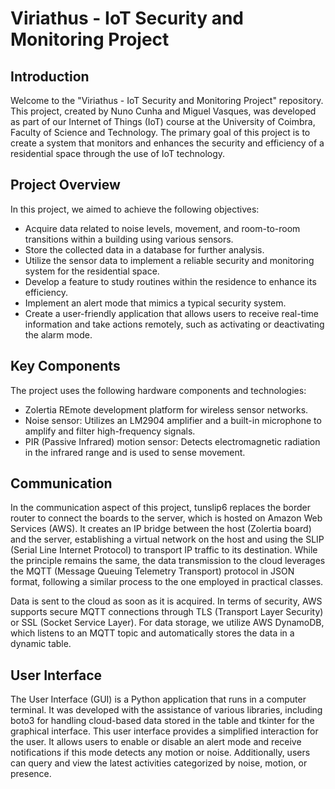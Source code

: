 # Viriathus - IoT Security and Monitoring Project

## Introduction
Welcome to the "Viriathus - IoT Security and Monitoring Project" repository. This project, created by Nuno Cunha and Miguel Vasques, was developed as part of our Internet of Things (IoT) course at the University of Coimbra, Faculty of Science and Technology. The primary goal of this project is to create a system that monitors and enhances the security and efficiency of a residential space through the use of IoT technology.

## Project Overview
In this project, we aimed to achieve the following objectives:

* Acquire data related to noise levels, movement, and room-to-room transitions within a building using various sensors.
* Store the collected data in a database for further analysis.
* Utilize the sensor data to implement a reliable security and monitoring system for the residential space.
* Develop a feature to study routines within the residence to enhance its efficiency.
* Implement an alert mode that mimics a typical security system.
* Create a user-friendly application that allows users to receive real-time information and take actions remotely, such as activating or deactivating the alarm mode.

## Key Components
The project uses the following hardware components and technologies:

* Zolertia REmote development platform for wireless sensor networks.
* Noise sensor: Utilizes an LM2904 amplifier and a built-in microphone to amplify and filter high-frequency signals.
* PIR (Passive Infrared) motion sensor: Detects electromagnetic radiation in the infrared range and is used to sense movement.


## Communication

In the communication aspect of this project, tunslip6 replaces the border router to connect the boards to the server, which is hosted on Amazon Web Services (AWS). It creates an IP bridge between the host (Zolertia board) and the server, establishing a virtual network on the host and using the SLIP (Serial Line Internet Protocol) to transport IP traffic to its destination. While the principle remains the same, the data transmission to the cloud leverages the MQTT (Message Queuing Telemetry Transport) protocol in JSON format, following a similar process to the one employed in practical classes. 

Data is sent to the cloud as soon as it is acquired. In terms of security, AWS supports secure MQTT connections through TLS (Transport Layer Security) or SSL (Socket Service Layer). For data storage, we utilize AWS DynamoDB, which listens to an MQTT topic and automatically stores the data in a dynamic table.

## User Interface

The User Interface (GUI) is a Python application that runs in a computer terminal. It was developed with the assistance of various libraries, including boto3 for handling cloud-based data stored in the table and tkinter for the graphical interface. This user interface provides a simplified interaction for the user. It allows users to enable or disable an alert mode and receive notifications if this mode detects any motion or noise. Additionally, users can query and view the latest activities categorized by noise, motion, or presence.

